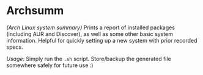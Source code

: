 # Archsumm
_(Arch Linux system summary)_
Prints a report of installed packages (including AUR and Discover), as well as some other basic system information. Helpful for quickly setting up a new system with prior recorded specs.

*Usage:* Simply run the `.sh` script. Store/backup the generated file somewhere safely for future use :)
